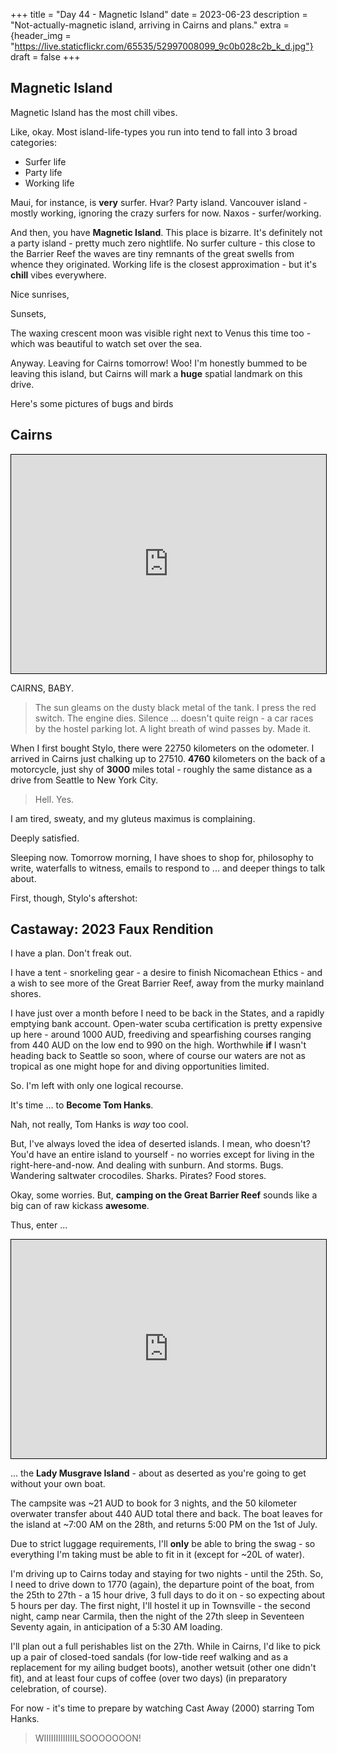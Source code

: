 +++
title = "Day 44 - Magnetic Island"
date = 2023-06-23
description = "Not-actually-magnetic island, arriving in Cairns and plans."
extra = {header_img = "https://live.staticflickr.com/65535/52997008099_9c0b028c2b_k_d.jpg"}
draft = false
+++

## Magnetic Island

Magnetic Island has the most chill vibes. 

Like, okay. Most island-life-types you run into tend to fall into 3 broad categories:

* Surfer life
* Party life
* Working life

Maui, for instance, is **very** surfer. Hvar? Party island. Vancouver island - mostly working, ignoring the crazy surfers for now. Naxos - surfer/working. 

And then, you have **Magnetic Island**. This place is bizarre. It's definitely not a party island - pretty much zero nightlife. No surfer culture - this close to the Barrier Reef the waves are tiny remnants of the great swells from whence they originated. Working life is the closest approximation - but it's **chill** vibes everywhere. 

Nice sunrises,

<div class="gallery">
    <a href="https://live.staticflickr.com/65535/52997008099_542d290eea_o_d.jpg" data-ngthumb="https://live.staticflickr.com/65535/52997008099_532a76dc32_c_d.jpg"></a>
    <a href="https://live.staticflickr.com/65535/52997008019_90ac7cee3b_o_d.jpg" data-ngthumb="https://live.staticflickr.com/65535/52997008019_76c92ccf4e_c_d.jpg"></a>
</div>

Sunsets,

<div class="gallery">
    <a href="https://live.staticflickr.com/65535/52997316585_b962f10ccb_o_d.gif" data-ngthumb="https://live.staticflickr.com/65535/52997316585_b962f10ccb_o_d.gif"></a>
</div>

The waxing crescent moon was visible right next to Venus this time too - which was beautiful to watch set over the sea. 

<div class="gallery">
    <a href="https://live.staticflickr.com/65535/52997229950_9fab889173_o_d.jpg" data-ngthumb="https://live.staticflickr.com/65535/52997229950_ed051c4a75_c_d.jpg"></a>
    <a href="https://live.staticflickr.com/65535/52997229475_fb3d34d785_o_d.jpg" data-ngthumb="https://live.staticflickr.com/65535/52997229475_7e452a26d5_c_d.jpg"></a>
</div>

Anyway. Leaving for Cairns tomorrow! Woo! I'm honestly bummed to be leaving this island, but Cairns will mark a **huge** spatial landmark on this drive. 

Here's some pictures of bugs and birds

<div class="gallery">
    <a href="https://live.staticflickr.com/65535/52996260892_09c7612171_o_d.jpg" data-ngthumb="https://live.staticflickr.com/65535/52996260892_2cf89a2650_c_d.jpg"></a>
    <a href="https://live.staticflickr.com/65535/52996863801_b005cd5a23_o_d.jpg" data-ngthumb="https://live.staticflickr.com/65535/52996863801_d5db568f6d_c_d.jpg"></a>
    <a href="https://live.staticflickr.com/65535/52996350167_d59dabf39b_o_d.jpg" data-ngthumb="https://live.staticflickr.com/65535/52996350167_6b0f576730_c_d.jpg"></a>
</div>

## Cairns

<iframe width=100% height="350" frameborder="0" scrolling="no" marginheight="0" marginwidth="0" src="https://www.openstreetmap.org/export/embed.html?bbox=145.53588867187503%2C-17.132260285544838%2C146.00280761718753%2C-16.711178229749688&amp;layer=mapnik&amp;marker=-16.922165404193517%2C145.76934814453125" style="border: 1px solid black"></iframe>

CAIRNS, BABY.

> The sun gleams on the dusty black metal of the tank. I press the red switch. The engine dies. Silence ... doesn't quite reign - a car races by the hostel parking lot. A light breath of wind passes by. Made it. 

When I first bought Stylo, there were 22750 kilometers on the odometer. I arrived in Cairns just chalking up to 27510. **4760** kilometers on the back of a motorcycle, just shy of **3000** miles total - roughly the same distance as a drive from Seattle to New York City.

> Hell. Yes.

I am tired, sweaty, and my gluteus maximus is complaining. 

Deeply satisfied. 

Sleeping now. Tomorrow morning, I have shoes to shop for, philosophy to write, waterfalls to witness, emails to respond to ... and deeper things to talk about. 

First, though, Stylo's aftershot:

<div class="gallery">
    <a href="https://live.staticflickr.com/65535/52994564817_bba72262ff_c_d.jpg" data-ngthumb="https://live.staticflickr.com/65535/52994564817_ff5fe95c32_k_d.jpg"></a>
</div>


## Castaway: 2023 Faux Rendition

I have a plan. Don't freak out. 

I have a tent - snorkeling gear - a desire to finish Nicomachean Ethics - and a wish to see more of the Great Barrier Reef, away from the murky mainland shores. 

I have just over a month before I need to be back in the States, and a rapidly emptying bank account. Open-water scuba certification is pretty expensive up here - around 1000 AUD, freediving and spearfishing courses ranging from 440 AUD on the low end to 990 on the high. Worthwhile **if** I wasn't heading back to Seattle so soon, where of course our waters are not as tropical as one might hope for and diving opportunities limited. 

So. I'm left with only one logical recourse. 

It's time ... to **Become Tom Hanks**. 

<div class="gallery">
    <a href="https://www.the-editing-room.com/assets/img/castaway.jpg" data-ngthumb="https://www.the-editing-room.com/assets/img/castaway.jpg"></a>
</div>

Nah, not really, Tom Hanks is *way* too cool. 

But, I've always loved the idea of deserted islands. I mean, who doesn't? You'd have an entire island to yourself - no worries except for living in the right-here-and-now. And dealing with sunburn. And storms. Bugs. Wandering saltwater crocodiles. Sharks. Pirates? Food stores. 

Okay, some worries. But, **camping on the Great Barrier Reef** sounds like a big can of raw kickass **awesome**.

Thus, enter ...

<iframe width=100% height="350" frameborder="0" scrolling="no" marginheight="0" marginwidth="0" src="https://www.openstreetmap.org/export/embed.html?bbox=152.3778820037842%2C-23.91985414899317%2C152.40706443786624%2C-23.89470559514966&amp;layer=mapnik&amp;marker=-23.907260867062252%2C152.3924732208252" style="border: 1px solid black"></iframe>

... the **Lady Musgrave Island** - about as deserted as you're going to get without your own boat. 

The campsite was ~21 AUD to book for 3 nights, and the 50 kilometer overwater transfer about 440 AUD total there and back. The boat leaves for the island at ~7:00 AM on the 28th, and returns 5:00 PM on the 1st of July. 

Due to strict luggage requirements, I'll **only** be able to bring the swag - so everything I'm taking must be able to fit in it (except for ~20L of water). 

I'm driving up to Cairns today and staying for two nights - until the 25th. So, I need to drive down to 1770 (again), the departure point of the boat, from the 25th to 27th - a 15 hour drive, 3 full days to do it on - so expecting about 5 hours per day. The first night, I'll hostel it up in Townsville - the second night, camp near Carmila, then the night of the 27th sleep in Seventeen Seventy again, in anticipation of a 5:30 AM loading. 

<div class="gallery">
    <a href="https://live.staticflickr.com/65535/52995051711_5d798cb92f_o_d.png" data-ngthumb="https://live.staticflickr.com/65535/52995051711_5d798cb92f_o_d.png"></a>
</div>

I'll plan out a full perishables list on the 27th. While in Cairns, I'd like to pick up a pair of closed-toed sandals (for low-tide reef walking and as a replacement for my ailing budget boots), another wetsuit (other one didn't fit), and at least four cups of coffee (over two days) (in preparatory celebration, of course). 

For now - it's time to prepare by watching Cast Away (2000) starring Tom Hanks. 

> WIIIIIIIIIIIIILSOOOOOOON!
